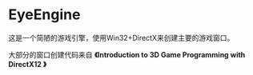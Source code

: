 ﻿# EyeEngine
这是一个简陋的游戏引擎，使用Win32+DirectX来创建主要的游戏窗口。

大部分的窗口创建代码来自 **《Introduction to 3D Game Programming with DirectX12 》**
